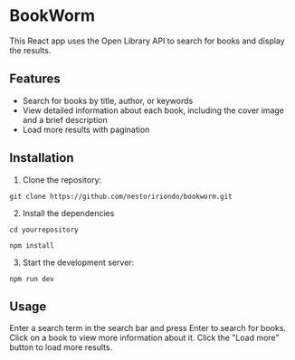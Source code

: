 # BookWorm

This React app uses the Open Library API to search for books and display the results.

## Features

- Search for books by title, author, or keywords
- View detailed information about each book, including the cover image and a brief description
- Load more results with pagination

## Installation

1. Clone the repository:

`git clone https://github.com/nestoririondo/bookworm.git 
`

2. Install the dependencies

`cd yourrepository`

`npm install`

3. Start the development server:

`npm run dev`

## Usage
Enter a search term in the search bar and press Enter to search for books. Click on a book to view more information about it. Click the "Load more" button to load more results.